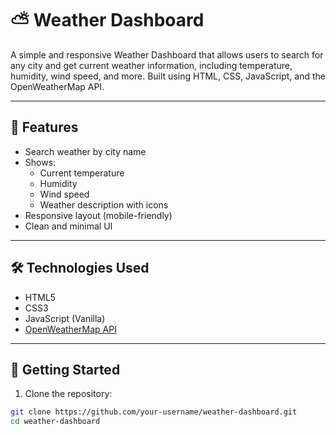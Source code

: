 # ⛅ Weather Dashboard

A simple and responsive Weather Dashboard that allows users to search for any city and get current weather information, including temperature, humidity, wind speed, and more. Built using HTML, CSS, JavaScript, and the OpenWeatherMap API.

---

## 📌 Features

- Search weather by city name
- Shows:
  - Current temperature
  - Humidity
  - Wind speed
  - Weather description with icons
- Responsive layout (mobile-friendly)
- Clean and minimal UI

---

## 🛠️ Technologies Used

- HTML5
- CSS3
- JavaScript (Vanilla)
- [OpenWeatherMap API](https://openweathermap.org/api)

---

## 🚀 Getting Started

1. Clone the repository:

```bash
git clone https://github.com/your-username/weather-dashboard.git
cd weather-dashboard
